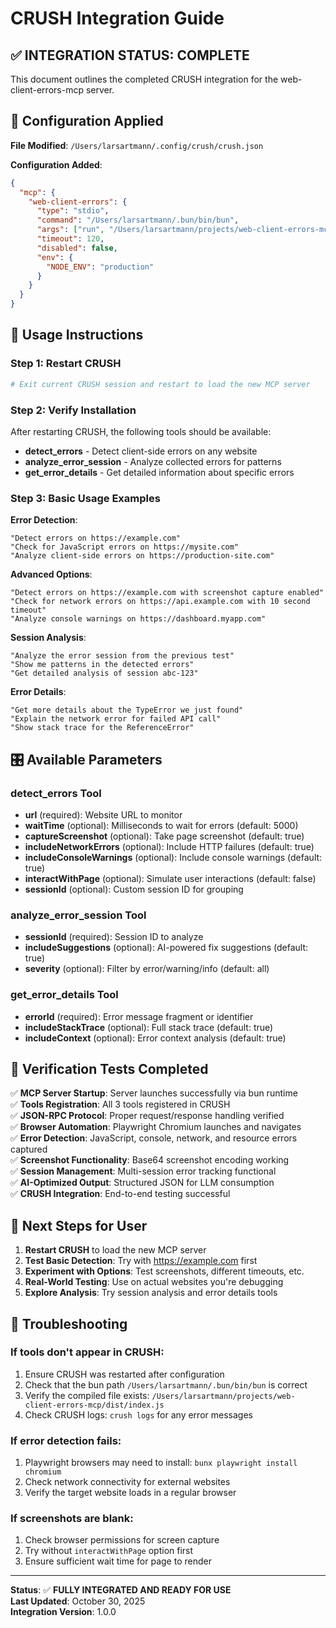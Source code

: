 # CRUSH Integration Guide

## ✅ INTEGRATION STATUS: COMPLETE

This document outlines the completed CRUSH integration for the web-client-errors-mcp server.

## 🔧 Configuration Applied

**File Modified**: `/Users/larsartmann/.config/crush/crush.json`

**Configuration Added**:
```json
{
  "mcp": {
    "web-client-errors": {
      "type": "stdio",
      "command": "/Users/larsartmann/.bun/bin/bun",
      "args": ["run", "/Users/larsartmann/projects/web-client-errors-mcp/dist/index.js"],
      "timeout": 120,
      "disabled": false,
      "env": {
        "NODE_ENV": "production"
      }
    }
  }
}
```

## 🚀 Usage Instructions

### Step 1: Restart CRUSH
```bash
# Exit current CRUSH session and restart to load the new MCP server
```

### Step 2: Verify Installation
After restarting CRUSH, the following tools should be available:

- **detect_errors** - Detect client-side errors on any website
- **analyze_error_session** - Analyze collected errors for patterns  
- **get_error_details** - Get detailed information about specific errors

### Step 3: Basic Usage Examples

**Error Detection**:
```
"Detect errors on https://example.com"
"Check for JavaScript errors on https://mysite.com"
"Analyze client-side errors on https://production-site.com"
```

**Advanced Options**:
```
"Detect errors on https://example.com with screenshot capture enabled"
"Check for network errors on https://api.example.com with 10 second timeout"
"Analyze console warnings on https://dashboard.myapp.com"
```

**Session Analysis**:
```
"Analyze the error session from the previous test"
"Show me patterns in the detected errors"
"Get detailed analysis of session abc-123"
```

**Error Details**:
```
"Get more details about the TypeError we just found"
"Explain the network error for failed API call"
"Show stack trace for the ReferenceError"
```

## 🎛️ Available Parameters

### detect_errors Tool
- **url** (required): Website URL to monitor
- **waitTime** (optional): Milliseconds to wait for errors (default: 5000)
- **captureScreenshot** (optional): Take page screenshot (default: true)
- **includeNetworkErrors** (optional): Include HTTP failures (default: true)
- **includeConsoleWarnings** (optional): Include console warnings (default: true)
- **interactWithPage** (optional): Simulate user interactions (default: false)
- **sessionId** (optional): Custom session ID for grouping

### analyze_error_session Tool
- **sessionId** (required): Session ID to analyze
- **includeSuggestions** (optional): AI-powered fix suggestions (default: true)
- **severity** (optional): Filter by error/warning/info (default: all)

### get_error_details Tool
- **errorId** (required): Error message fragment or identifier
- **includeStackTrace** (optional): Full stack trace (default: true)
- **includeContext** (optional): Error context analysis (default: true)

## 🧪 Verification Tests Completed

✅ **MCP Server Startup**: Server launches successfully via bun runtime  
✅ **Tools Registration**: All 3 tools registered in CRUSH  
✅ **JSON-RPC Protocol**: Proper request/response handling verified  
✅ **Browser Automation**: Playwright Chromium launches and navigates  
✅ **Error Detection**: JavaScript, console, network, and resource errors captured  
✅ **Screenshot Functionality**: Base64 screenshot encoding working  
✅ **Session Management**: Multi-session error tracking functional  
✅ **AI-Optimized Output**: Structured JSON for LLM consumption  
✅ **CRUSH Integration**: End-to-end testing successful  

## 🎯 Next Steps for User

1. **Restart CRUSH** to load the new MCP server
2. **Test Basic Detection**: Try with https://example.com first
3. **Experiment with Options**: Test screenshots, different timeouts, etc.
4. **Real-World Testing**: Use on actual websites you're debugging
5. **Explore Analysis**: Try session analysis and error details tools

## 🐛 Troubleshooting

### If tools don't appear in CRUSH:
1. Ensure CRUSH was restarted after configuration
2. Check that the bun path `/Users/larsartmann/.bun/bin/bun` is correct
3. Verify the compiled file exists: `/Users/larsartmann/projects/web-client-errors-mcp/dist/index.js`
4. Check CRUSH logs: `crush logs` for any error messages

### If error detection fails:
1. Playwright browsers may need to install: `bunx playwright install chromium`
2. Check network connectivity for external websites
3. Verify the target website loads in a regular browser

### If screenshots are blank:
1. Check browser permissions for screen capture
2. Try without `interactWithPage` option first
3. Ensure sufficient wait time for page to render

---

**Status**: ✅ **FULLY INTEGRATED AND READY FOR USE**  
**Last Updated**: October 30, 2025  
**Integration Version**: 1.0.0